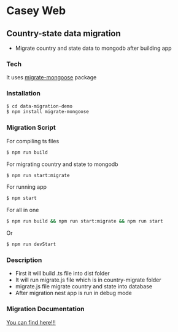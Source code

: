 # Casey Web

## Country-state data migration

- Migrate country and state data to mongodb after building app

### Tech

It uses [migrate-mongoose](https://github.com/balmasi/migrate-mongoose) package

### Installation

```sh
$ cd data-migration-demo
$ npm install migrate-mongoose
```

### Migration Script

For compiling ts files

```sh
$ npm run build
```

For migrating country and state to mongodb

```sh
$ npm run start:migrate
```

For running app

```sh
$ npm start
```

For all in one

```sh
$ npm run build && npm run start:migrate && npm run start
```

Or

```sh
$ npm run devStart
```

### Description

- First it will build .ts file into dist folder
- It will run migrate.js file which is in country-migrate folder
- migrate.js file migrate country and state into database
- After migration nest app is run in debug mode

### Migration Documentation

[You can find here!!!](https://github.com/balmasi/migrate-mongoose)
